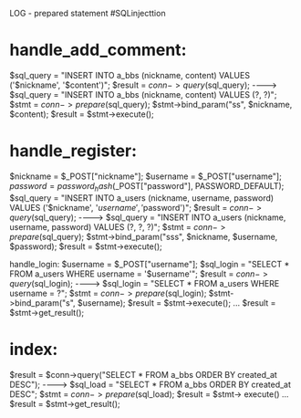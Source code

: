 LOG - prepared statement 
#SQLinjecttion


# handle_add_comment:
$sql_query = "INSERT INTO a_bbs (nickname, content) VALUES ('$nickname', '$content')";
$result = $conn->query($sql_query);
---->
$sql_query = "INSERT INTO a_bbs (nickname, content) VALUES (?, ?)";
$stmt = $conn->prepare($sql_query);
$stmt->bind_param("ss", $nickname, $content);
$result = $stmt->execute();


# handle_register: 
$nickname = $_POST["nickname"];
$username = $_POST["username"];
$password = password_hash($_POST["password"], PASSWORD_DEFAULT);
$sql_query = "INSERT INTO a_users (nickname, username, password) VALUES ('$nickname', '$username', '$password')";
$result = $conn->query($sql_query);
---->
$sql_query = "INSERT INTO a_users (nickname, username, password) VALUES (?, ?, ?)";
$stmt = $conn->prepare($sql_query);
$stmt->bind_param("sss", $nickname, $username, $password);
$result = $stmt->execute();


handle_login: 
$username = $_POST["username"];
$sql_login = "SELECT * FROM a_users WHERE username =  '$username'";
$result = $conn->query($sql_login);
----> 
$sql_login = "SELECT * FROM a_users WHERE username = ?";
$stmt = $conn->prepare($sql_login);
$stmt->bind_param("s", $username);
$result = $stmt->execute();
...
$result = $stmt->get_result();


# index: 
$result = $conn->query("SELECT * FROM a_bbs ORDER BY created_at DESC");
----> 
$sql_load = "SELECT * FROM a_bbs ORDER BY created_at DESC";
$stmt = $conn->prepare($sql_load);
$result = $stmt-> execute()
...
$result = $stmt->get_result();
